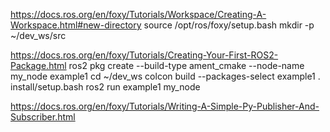 https://docs.ros.org/en/foxy/Tutorials/Workspace/Creating-A-Workspace.html#new-directory
source /opt/ros/foxy/setup.bash
mkdir -p ~/dev_ws/src

https://docs.ros.org/en/foxy/Tutorials/Creating-Your-First-ROS2-Package.html
ros2 pkg create --build-type ament_cmake --node-name my_node example1
cd ~/dev_ws
colcon build --packages-select example1
. install/setup.bash
ros2 run example1 my_node

https://docs.ros.org/en/foxy/Tutorials/Writing-A-Simple-Py-Publisher-And-Subscriber.html
